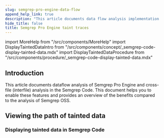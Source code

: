 ```yaml
---
slug: semgrep-pro-engine-data-flow
append_help_link: true
description: "This article documents data flow analysis implementation in Semgrep Cloud Platform and helps you to enable and find it on the Findings page."
hide_title: false
title: Semgrep Pro Engine taint traces
---
```


import MoreHelp from "/src/components/MoreHelp"
import DisplayTaintedDataIntro from "/src/components/concept/_semgrep-code-display-tainted-data.mdx"
import DisplayTaintedDataProcedure from "/src/components/procedure/_semgrep-code-display-tainted-data.mdx"

## Introduction

This article documents dataflow analysis of Semgrep Pro Engine and cross-file (interfile) analysis in the Semgrep Code. This document helps you to enable these features and provides an overview of the benefits compared to the analysis of Semgrep OSS.

## Viewing the path of tainted data

<DisplayTaintedDataIntro />

### Displaying tainted data in Semgrep Code

<DisplayTaintedDataProcedure />

<MoreHelp />
